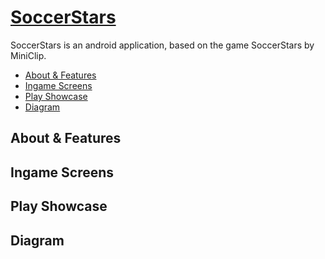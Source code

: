 [SoccerStars](https://github.com/TheLuciferX/SoccerStars)
=============
SoccerStars is an android application, based on the game SoccerStars by MiniClip.

* [About & Features](#about--features)
* [Ingame Screens](#ingame-showcase)
* [Play Showcase](#multiplayer)
* [Diagram](#ingame-multiplayer-examples)

## About & Features

## Ingame Screens

## Play Showcase

## Diagram